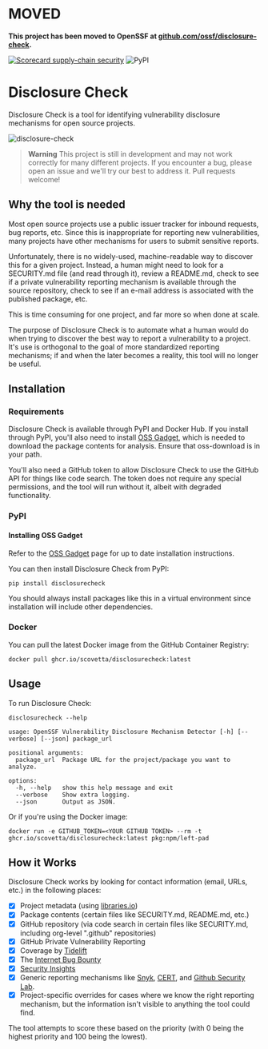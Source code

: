 # MOVED

**This project has been moved to OpenSSF at [github.com/ossf/disclosure-check](https://github.com/ossf/disclosure-check).**

[![Scorecard supply-chain security](https://github.com/scovetta/disclosure-check/actions/workflows/scorecards.yml/badge.svg)](https://github.com/scovetta/disclosure-check/actions/workflows/scorecards.yml)
![PyPI](https://img.shields.io/pypi/v/disclosurecheck)

# Disclosure Check

Disclosure Check is a tool for identifying vulnerability disclosure mechanisms for open source projects.

![disclosure-check](https://user-images.githubusercontent.com/732166/236118411-f69f85cf-d10a-45a7-b4cf-e9c6b4171788.gif)

> **Warning**
> This project is still in development and may not work correctly for many different projects. If you encounter a bug,
> please open an issue and we'll try our best to address it. Pull requests welcome!

## Why the tool is needed

Most open source projects use a public issuer tracker for inbound requests, bug reports, etc. Since this is inappropriate
for reporting new vulnerabilities, many projects have other mechanisms for users to submit sensitive reports.

Unfortunately, there is no widely-used, machine-readable way to discover this for a given project. Instead, a human might
need to look for a SECURITY.md file (and read through it), review a README.md, check to see if a private vulnerability
reporting mechanism is available through the source repository, check to see if an e-mail address is associated with the
published package, etc.

This is time consuming for one project, and far more so when done at scale.

The purpose of Disclosure Check is to automate what a human would do when trying to discover the best way to report
a vulnerability to a project. It's use is orthogonal to the goal of more standardized reporting mechanisms; if and when
the later becomes a reality, this tool will no longer be useful.

## Installation

### Requirements

Disclosure Check is available through PyPI and Docker Hub. If you install through PyPI, you'll also need to install
[OSS Gadget](https://github.com/Microsoft/OSSGadget), which is needed to download the package contents for analysis.
Ensure that oss-download is in your path.

You'll also need a GitHub token to allow Disclosure Check to use the GitHub API for things like code search. The
token does not require any special permissions, and the tool will run without it, albeit with degraded functionality.

### PyPI

#### Installing OSS Gadget

Refer to the [OSS Gadget](https://github.com/Microsoft/OSSGadget) page for up to date installation instructions.

You can then install Disclosure Check from PyPI:

```
pip install disclosurecheck
```

You should always install packages like this in a virtual environment since installation will include other dependencies.

### Docker

You can pull the latest Docker image from the GitHub Container Registry:

```
docker pull ghcr.io/scovetta/disclosurecheck:latest
```

## Usage

To run Disclosure Check:

```
disclosurecheck --help

usage: OpenSSF Vulnerability Disclosure Mechanism Detector [-h] [--verbose] [--json] package_url

positional arguments:
  package_url  Package URL for the project/package you want to analyze.

options:
  -h, --help   show this help message and exit
  --verbose    Show extra logging.
  --json       Output as JSON.
 ```

Or if you're using the Docker image:

```
docker run -e GITHUB_TOKEN=<YOUR GITHUB TOKEN> --rm -t ghcr.io/scovetta/disclosurecheck:latest pkg:npm/left-pad
```

## How it Works

Disclosure Check works by looking for contact information (email, URLs, etc.) in the following places:
- [x] Project metadata (using [libraries.io](https://libraries.io))
- [x] Package contents (certain files like SECURITY.md, README.md, etc.)
- [x] GitHub repository (via code search in certain files like SECURITY.md, including org-level ".github" repositories)
- [x] GitHub Private Vulnerability Reporting
- [x] Coverage by [Tidelift]([https://tidelift.com](https://tidelift.com/docs/security))
- [x] The [Internet Bug Bounty](https://www.hackerone.com/internet-bug-bounty)
- [x] [Security Insights](https://github.com/ossf/security-insights-spec)
- [x] Generic reporting mechanisms like [Snyk](https://snyk.io/vulnerability-disclosure/), [CERT](https://www.kb.cert.org/vuls/report/), and [Github Security Lab](https://securitylab.github.com/).
- [x] Project-specific overrides for cases where we know the right reporting mechanism, but the information isn't visible to anything the tool could find.

The tool attempts to score these based on the priority (with 0 being the highest priority and 100 being the lowest).

